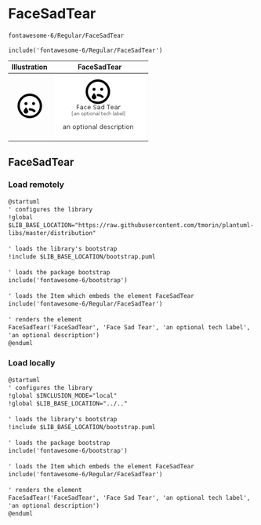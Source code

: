 # FaceSadTear


```text
fontawesome-6/Regular/FaceSadTear
```

```text
include('fontawesome-6/Regular/FaceSadTear')
```



| Illustration | FaceSadTear |
| :---: | :---: |
| ![illustration for Illustration](../../fontawesome-6/Regular/FaceSadTear.png) | ![illustration for FaceSadTear](../../fontawesome-6/Regular/FaceSadTear.Local.png) |




## FaceSadTear

### Load remotely
```plantuml
@startuml
' configures the library
!global $LIB_BASE_LOCATION="https://raw.githubusercontent.com/tmorin/plantuml-libs/master/distribution"

' loads the library's bootstrap
!include $LIB_BASE_LOCATION/bootstrap.puml

' loads the package bootstrap
include('fontawesome-6/bootstrap')

' loads the Item which embeds the element FaceSadTear
include('fontawesome-6/Regular/FaceSadTear')

' renders the element
FaceSadTear('FaceSadTear', 'Face Sad Tear', 'an optional tech label', 'an optional description')
@enduml
```

### Load locally
```plantuml
@startuml
' configures the library
!global $INCLUSION_MODE="local"
!global $LIB_BASE_LOCATION="../.."

' loads the library's bootstrap
!include $LIB_BASE_LOCATION/bootstrap.puml

' loads the package bootstrap
include('fontawesome-6/bootstrap')

' loads the Item which embeds the element FaceSadTear
include('fontawesome-6/Regular/FaceSadTear')

' renders the element
FaceSadTear('FaceSadTear', 'Face Sad Tear', 'an optional tech label', 'an optional description')
@enduml
```


